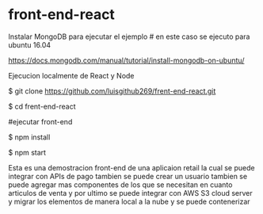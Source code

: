 # front-end-react

Instalar MongoDB para ejecutar el ejemplo # en este caso se ejecuto para ubuntu 16.04

https://docs.mongodb.com/manual/tutorial/install-mongodb-on-ubuntu/


Ejecucion localmente de React y Node

$ git clone https://github.com/luisgithub269/frent-end-react.git

$ cd frent-end-react

#ejecutar front-end 

$ npm install 

$ npm start

Esta es una demostracion front-end de una aplicaion retail la cual se puede integrar con APIs de pago tambien se puede crear un usuario 
tambien se puede agregar mas componentes de los que se necesitan en cuanto articulos de venta
y por ultimo se puede integrar con AWS S3 cloud server y migrar los elementos de manera local a la nube y se puede contenerizar

